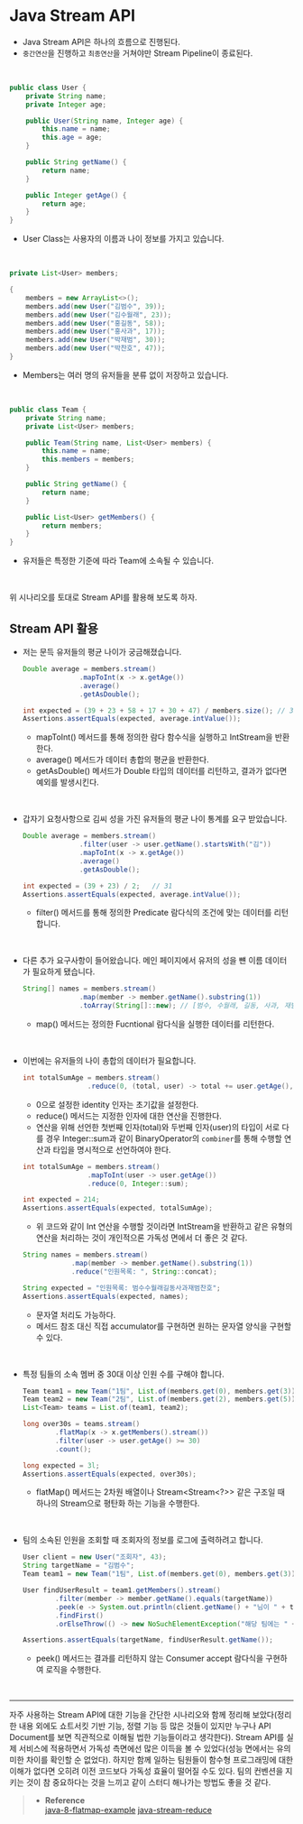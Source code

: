# Java Stream API

- Java Stream API은 하나의 흐름으로 진행된다.
- `중간연산`을 진행하고 `최종연산`을 거쳐야만 Stream Pipeline이 종료된다.

</br>   

```java
public class User {
    private String name;
    private Integer age;

    public User(String name, Integer age) {
        this.name = name;
        this.age = age;
    }

    public String getName() {
        return name;
    }

    public Integer getAge() {
        return age;
    }
}
```
- User Class는 사용자의 이름과 나이 정보를 가지고 있습니다.   
</br>   

```java
private List<User> members;

{
    members = new ArrayList<>();
    members.add(new User("김범수", 39));
    members.add(new User("김수월래", 23));
    members.add(new User("홍길동", 58));
    members.add(new User("홍사과", 17));
    members.add(new User("박재범", 30));
    members.add(new User("박찬호", 47));
}
```
- Members는 여러 명의 유저들을 분류 없이 저장하고 있습니다.   
</br>   

```java
public class Team {
    private String name;
    private List<User> members;

    public Team(String name, List<User> members) {
        this.name = name;
        this.members = members;
    }

    public String getName() {
        return name;
    }

    public List<User> getMembers() {
        return members;
    }
}
```
- 유저들은 특정한 기준에 따라 Team에 소속될 수 있습니다.   
</br>   

위 시나리오를 토대로 Stream API를 활용해 보도록 하자.

## Stream API 활용

- 저는 문득 유저들의 평균 나이가 궁금해졌습니다.
    
    ```java
    Double average = members.stream()
                  .mapToInt(x -> x.getAge())
                  .average()
                  .getAsDouble();
    
    int expected = (39 + 23 + 58 + 17 + 30 + 47) / members.size(); // 35
    Assertions.assertEquals(expected, average.intValue());
    ```
    - mapToInt() 메서드를 통해 정의한 람다 함수식을 실행하고 IntStream을 반환한다.
    - average() 메서드가 데이터 총합의 평균을 반환한다.
    - getAsDouble() 메서드가 Double 타입의 데이터를 리턴하고, 결과가 없다면 예외를 발생시킨다.   
</br>   

- 갑자기 요청사항으로 김씨 성을 가진 유저들의 평균 나이 통계를 요구 받았습니다.
    
    ```java
    Double average = members.stream()
                  .filter(user -> user.getName().startsWith("김"))
                  .mapToInt(x -> x.getAge())
                  .average()
                  .getAsDouble();
    
    int expected = (39 + 23) / 2;   // 31
    Assertions.assertEquals(expected, average.intValue());
    ```
    - filter() 메서드를 통해 정의한 Predicate 람다식의 조건에 맞는 데이터를 리턴합니다.   
</br>   

- 다른 추가 요구사항이 들어왔습니다. 메인 페이지에서 유저의 성을 뺸 이름 데이터가 필요하게 됐습니다.
    
    ```java
    String[] names = members.stream()
                  .map(member -> member.getName().substring(1))
                  .toArray(String[]::new); // [범수, 수월래, 길동, 사과, 재범, 찬호]
    ```
    - map() 메서드는 정의한 Fucntional 람다식을 실행한 데이터를 리턴한다.   
</br>   

- 이번에는 유저들의 나이 총합의 데이터가 필요합니다.
    
    ```java
    int totalSumAge = members.stream()
                    .reduce(0, (total, user) -> total += user.getAge(), Integer::sum);
    ```
    - 0으로 설정한 identity 인자는 초기값을 설정한다.
    - reduce() 메서드는 지정한 인자에 대한 연산을 진행한다.
    - 연산을 위해 선언한 첫번째 인자(total)와 두번째 인자(user)의 타입이 서로 다를 경우 Integer::sum과 같이 BinaryOperator의 `combiner`를 통해 수행할 연산과 타입을 명시적으로 선언하여야 한다.
    
    ```java
    int totalSumAge = members.stream()
                    .mapToInt(user -> user.getAge())
                    .reduce(0, Integer::sum);
    
    int expected = 214;
    Assertions.assertEquals(expected, totalSumAge);
    ```
    - 위 코드와 같이 Int 연산을 수행할 것이라면 IntStream을 반환하고 같은 유형의 연산을 처리하는 것이 개인적으론 가독성 면에서 더 좋은 것 같다.
    
    ```java
    String names = members.stream()
                .map(member -> member.getName().substring(1))
                .reduce("인원목록: ", String::concat);
    
    String expected = "인원목록: 범수수월래길동사과재범찬호";
    Assertions.assertEquals(expected, names);
    ```
    - 문자열 처리도 가능하다.
    - 메서드 참조 대신 직접 accumulator를 구현하면 원하는 문자열 양식을 구현할 수 있다.   
</br>   
    
- 특정 팀들의 소속 멤버 중 30대 이상 인원 수를 구해야 합니다.
    
    ```java
    Team team1 = new Team("1팀", List.of(members.get(0), members.get(3)));
    Team team2 = new Team("2팀", List.of(members.get(2), members.get(5)));
    List<Team> teams = List.of(team1, team2);
    
    long over30s = teams.stream()
            .flatMap(x -> x.getMembers().stream())
            .filter(user -> user.getAge() >= 30)
            .count();
    
    long expected = 3l;
    Assertions.assertEquals(expected, over30s);
    ```
    - flatMap() 메서드는 2차원 배열이나 Stream<Stream<?>> 같은 구조일 때 하나의 Stream으로 평탄화 하는 기능을 수행한다.   
</br>   

- 팀의 소속된 인원을 조회할 때 조회자의 정보를 로그에 출력하려고 합니다.
    
    ```java
    User client = new User("조회자", 43);
    String targetName = "김범수";
    Team team1 = new Team("1팀", List.of(members.get(0), members.get(3)));
    
    User findUserResult = team1.getMembers().stream()
            .filter(member -> member.getName().equals(targetName))
            .peek(e -> System.out.println(client.getName() + "님이 " + targetName + "님의 정보를 조회하였습니다."))
            .findFirst()
            .orElseThrow(() -> new NoSuchElementException("해당 팀에는 " + targetName + "님이 소속되어 있지 않습니다."));
    
    Assertions.assertEquals(targetName, findUserResult.getName());
    ```
    - peek() 메서드는 결과를 리턴하지 않는 Consumer accept 람다식을 구현하여 로직을 수행한다.   
</br>   
<hr>   

<p>자주 사용하는 Stream API에 대한 기능을 간단한 시나리오와 함께 정리해 보았다(정리한 내용 외에도 쇼트서킷 기반 기능, 정렬 기능 등 많은 것들이 있지만 누구나 API Document를 보면 직관적으로 이해될 법한 기능들이라고 생각한다). Stream API를 실제 서비스에 적용하면서 가독성 측면에선 많은 이득을 볼 수 있었다(성능 면에서는 유의미한 차이를 확인할 순 없었다). 하지만 함께 일하는 팀원들이 함수형 프로그래밍에 대한 이해가 없다면 오히려 이전 코드보다 가독성 효율이 떨어질 수도 있다. 팀의 컨벤션을 지키는 것이 참 중요하다는 것을 느끼고 같이 스터디 해나가는 방법도 좋을 것 같다.</p>

> - **Reference**   
> [java-8-flatmap-example]([https://mkyong.com/java8/java-8-flatmap-example/](https://mkyong.com/java8/java-8-flatmap-example/))   
> [java-stream-reduce]([https://www.baeldung.com/java-stream-reduce](https://www.baeldung.com/java-stream-reduce))   
